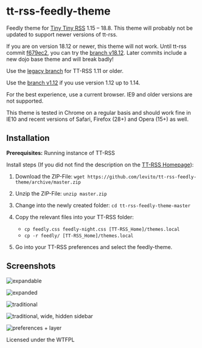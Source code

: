 tt-rss-feedly-theme
===================

Feedly theme for [Tiny Tiny RSS](https://tt-rss.org) 1.15 – 18.8. This theme will probably not be updated to support newer versions of tt-rss.

If you are on version 18.12 or newer, this theme will not work. Until tt-rss commit [f679ec2](https://git.tt-rss.org/fox/tt-rss/commit/f679ec2e6e25598c511177d7d160c51d2bdf631e), you can try the [branch v18.12](https://github.com/levito/tt-rss-feedly-theme/tree/v18.12). Later commits include a new dojo base theme and will break badly!

Use the [legacy branch](https://github.com/levito/tt-rss-feedly-theme/tree/legacy) for TT-RSS 1.11 or older.

Use the [branch v1.12](https://github.com/levito/tt-rss-feedly-theme/tree/v1.12) if you use version 1.12 up to 1.14.

For the best experience, use a current browser. IE9 and older versions are not supported.

This theme is tested in Chrome on a regular basis and should work fine in IE10 and recent versions of Safari, Firefox (28+) and Opera (15+) as well.

## Installation

**Prerequisites:** Running instance of TT-RSS

Install steps (If you did not find the description on the [TT-RSS Homepage](https://git.tt-rss.org/git/tt-rss/wiki/Themes)):

1. Download the ZIP-File: `wget https://github.com/levito/tt-rss-feedly-theme/archive/master.zip`
2. Unzip the ZIP-File: `unzip master.zip`
3. Change into the newly created folder: `cd tt-rss-feedly-theme-master`
4. Copy the relevant files into your TT-RSS folder:

    * `cp feedly.css feedly-night.css [TT-RSS_Home]/themes.local`
    * `cp -r feedly/ [TT-RSS_Home]/themes.local`

5. Go into your TT-RSS preferences and select the feedly-theme.

## Screenshots

![expandable](https://raw.github.com/levito/tt-rss-feedly-theme/master/feedly-screenshots/feedly-expandable.png?130826)

![expanded](https://raw.github.com/levito/tt-rss-feedly-theme/master/feedly-screenshots/feedly-expanded.png?130826)

![traditional](https://raw.github.com/levito/tt-rss-feedly-theme/master/feedly-screenshots/feedly-traditional.png?130826)

![traditional, wide, hidden sidebar](https://raw.github.com/levito/tt-rss-feedly-theme/master/feedly-screenshots/feedly-traditional-widescreen.png?130826)

![preferences + layer](https://raw.github.com/levito/tt-rss-feedly-theme/master/feedly-screenshots/feedly-prefs-layer.png?130826)

Licensed under the WTFPL
